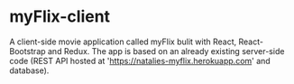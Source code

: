 # myFlix-client

A client-side movie application called myFlix bulit with React, React-Bootstrap and Redux.
The app is based on an already existing server-side code (REST API hosted at 'https://natalies-myflix.herokuapp.com' and database).




